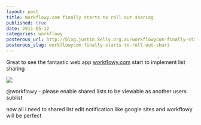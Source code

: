 ```yaml
--- 
layout: post
title: Workflowy.com finally starts to roll out sharing
published: true
date: 2011-05-12
categories: workflowy
posterous_url: http://blog.justin.kelly.org.au/workflowycom-finally-starts-to-roll-out-shari
posterous_slug: workflowycom-finally-starts-to-roll-out-shari
---
```

Great to see the fantastic web app [workflowy.com](http://workflowy.com) start to implement list sharing

![](http://i.minus.com/jgr6utbusjCND.jpg)

@workflowy - please enable shared lists to be viewable as another users sublist

now all i need to shared list edit notification like google sites and workflowy will be perfect

